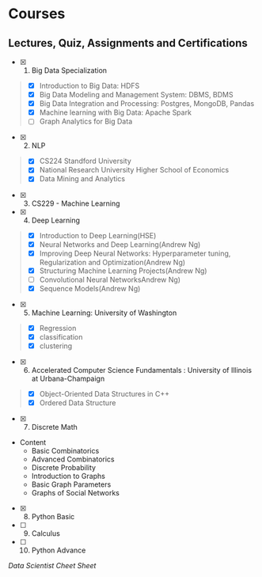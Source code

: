 # Courses
## Lectures, Quiz, Assignments and Certifications
- [x] 1. Big Data Specialization
> - [x] Introduction to Big Data: HDFS
> - [x] Big Data Modeling and Management System: DBMS, BDMS
> - [x] Big Data Integration and Processing: Postgres, MongoDB, Pandas
> - [x] Machine learning with Big Data: Apache Spark
> - [ ] Graph Analytics for Big Data

- [x] 2. NLP
> - [x] CS224 Standford University
> - [x] National Research University Higher School of Economics
> - [x] Data Mining and Analytics

- [x] 3. CS229 - Machine Learning 

- [x] 4. Deep Learning 
> - [x] Introduction to Deep Learning(HSE)
> - [x] Neural Networks and Deep Learning(Andrew Ng)
> - [x] Improving Deep Neural Networks: Hyperparameter tuning, Regularization and Optimization(Andrew Ng)
> - [x] Structuring Machine Learning Projects(Andrew Ng)
> - [ ] Convolutional Neural NetworksAndrew Ng)
> - [x] Sequence Models(Andrew Ng)


- [x] 5. Machine Learning: University of Washington 
> - [x] Regression
> - [x] classification
> - [x] clustering

- [x] 6. Accelerated Computer Science Fundamentals : University of Illinois at Urbana-Champaign 
> - [x] Object-Oriented Data Structures in C++
> - [x] Ordered Data Structure


- [x] 7. Discrete Math
- Content 
  - Basic Combinatorics
  - Advanced Combinatorics
  - Discrete Probability
  - Introduction to Graphs
  - Basic Graph Parameters
  - Graphs of Social Networks

- [x] 8. Python Basic 

- [ ] 9. Calculus

- [ ] 10. Python Advance 

*Data Scientist Cheet Sheet*

